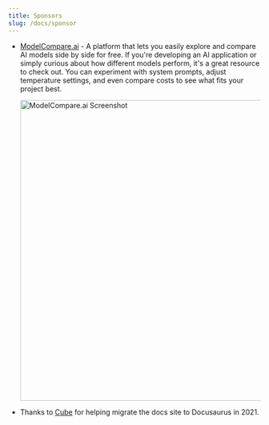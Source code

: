 ```yaml
---
title: Sponsors
slug: /docs/sponsor
---
```


- [ModelCompare.ai](https://www.modelcompare.ai/?ref=eco-react-google-charts) - A platform that lets you easily explore and compare AI models side by side for free. If you're developing an AI application or simply curious about how different models perform, it's a great resource to check out. You can experiment with system prompts, adjust temperature settings, and even compare costs to see what fits your project best.

  <a href="https://www.modelcompare.ai/?ref=eco-react-google-charts">
    <img src="https://www.modelcompare.ai/screenshot.png" alt="ModelCompare.ai Screenshot" width="600" />
  </a>

- Thanks to [Cube](https://cube.dev/?ref=eco-react-google-charts) for helping migrate the docs site to Docusaurus in 2021.
